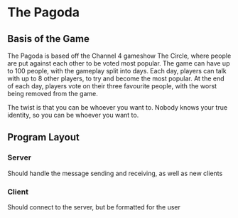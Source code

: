 # The Pagoda

## Basis of the Game

The Pagoda is based off the Channel 4 gameshow The Circle, where people are put against each other to be voted most popular.
The game can have up to 100 people, with the gameplay split into days.
Each day, players can talk with up to 8 other players, to try and become the most popular.
At the end of each day, players vote on their three favourite people, with the worst being removed from the game.

The twist is that you can be whoever you want to.
Nobody knows your true identity, so you can be whoever you want to.

## Program Layout

### Server

Should handle the message sending and receiving, as well as new clients

### Client

Should connect to the server, but be formatted for the user
